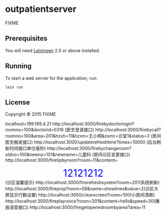 # outpatientserver

FIXME

## Prerequisites

You will need [Leiningen][1] 2.0 or above installed.

[1]: https://github.com/technomancy/leiningen

## Running

To start a web server for the application, run:

    lein run

## License

Copyright © 2015 FIXME

localhost=199.199.4.21
http://localhost:3000/firebydoctorlogin?roomno=100&doctorid=0316 (医生登录接口)
http://localhost:3000/firebycall?roomno=100&area=201&hzxh=11&hzxm=王小明&zsmc=诊室1&status=3  (房间医生触发接口)
http://localhost:3000/updaterefreshtime?times=10000 (后台刷新时间接口单位毫秒)
http://localhost:3000/firebychangeroom?oldno=100&newno=101&newname=儿童科 (房间诊区变更接口)
http://localhost:3000/firetipbyroom?room=11&content=<div style="color:blue;text-align: center;font-size:xx-large">12121212</div>(诊区温馨提示)
http://localhost:3000/firerefreshsystem?room=201(系统刷新)
http://localhost:3000/fireprop?room=08&name=showlines&value=2(诊区大屏显示行数设置)
http://localhost:3000/clearscreen?room=100(小房间清屏)
http://localhost:3000/fireplayvoice?room=201&content=hello&speed=30(播放语音接口)
http://localhost:3000/firegetopenedroombyarea?area=11